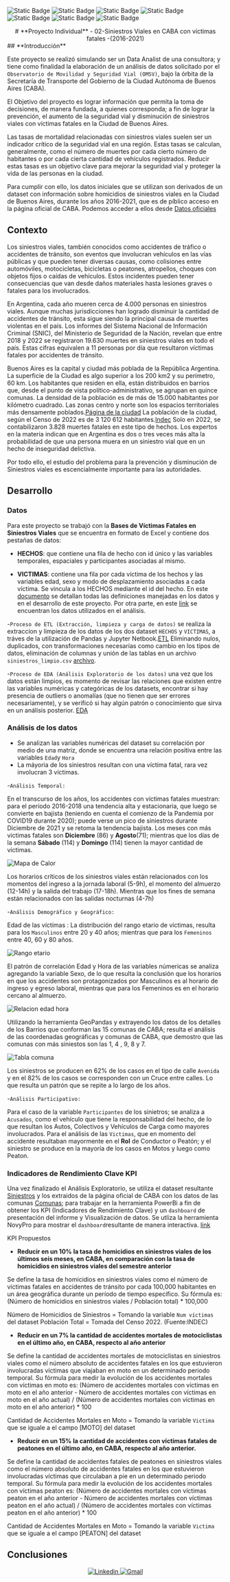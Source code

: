 
![Static Badge](https://img.shields.io/badge/PowerBI-gray?style=flat&logo=powerbi)
![Static Badge](https://img.shields.io/badge/Python-gray?style=flat&logo=python)
![Static Badge](https://img.shields.io/badge/-Pandas-gray?style=flat&logo=pandas)
![Static Badge](https://img.shields.io/badge/-Matplotlib-gray?style=flat&logo=matplotlib)
![Static Badge](https://img.shields.io/badge/-Seaborn-gray?style=flat&logo=seaborn)
![Static Badge](https://img.shields.io/badge/-Jupyter_Notebook-gray?style=flat&logo=jupyter)
![Static Badge](https://img.shields.io/badge/Visual_Studio_Code-gray?style=flat&logo=visual%20studio%20code&logoColor=white)

<div align="center"> # **Proyecto Individual** - 02-Siniestros Viales en CABA con víctimas fatales -(2016-2021) 
</div>
## **Introducción**

Este proyecto se realizó simulando ser un Data Analist de una consultora; y tiene como finalidad la elaboración de un análisis de datos solicitado por el `Observatorio de Movilidad y Seguridad Vial (OMSV)`, bajo la órbita de la Secretaría de Transporte del Gobierno de la Ciudad Autónoma de Buenos Aires (CABA).

El Objetivo del proyecto es lograr información que permita la toma de decisiones, de manera fundada, a quienes corresponda; a fin de lograr la prevención, el aumento de la seguridad vial y  disminución de siniestros viales con víctimas fatales en la Ciudad de Buenos Aires.

Las tasas de mortalidad relacionadas con siniestros viales suelen ser un indicador crítico de la seguridad vial en una región. Estas tasas se calculan, generalmente, como el número de muertes por cada cierto número de habitantes o por cada cierta cantidad de vehículos registrados. Reducir estas tasas es un objetivo clave para mejorar la seguridad vial y proteger la vida de las personas en la ciudad.

Para cumplir con ello, los datos iniciales que se utilizan son derivados de un dataset con información sobre homicidios de siniestros viales en la Ciudad de Buenos Aires, durante los años 2016-2021, que es de píblico acceso en la página oficial de CABA. 
Podemos acceder a ellos desde [Datos oficiales](https://data.buenosaires.gob.ar/dataset/victimas-siniestros-viales)

## **Contexto**

Los siniestros viales, también conocidos como accidentes de tráfico o accidentes de tránsito, son eventos que involucran vehículos en las vías públicas y que pueden tener diversas causas, como colisiones entre automóviles, motocicletas, bicicletas o peatones, atropellos, choques con objetos fijos o caídas de vehículos. Estos incidentes pueden tener consecuencias que van desde daños materiales hasta lesiones graves o fatales para los involucrados.

En Argentina, cada año mueren cerca de 4.000 personas en siniestros viales. Aunque muchas jurisdicciones han logrado disminuir la cantidad de accidentes de tránsito, esta sigue siendo la principal causa de muertes violentas en el país. Los informes del Sistema Nacional de Información Criminal (SNIC), del Ministerio de Seguridad de la Nación, revelan que entre 2018 y 2022 se registraron 19.630 muertes en siniestros viales en todo el país. Estas cifras equivalen a 11 personas por día que resultaron víctimas fatales por accidentes de tránsito.

Buenos Aires es la capital y ciudad más poblada de la República Argentina. La superficie de la Ciudad es algo superior a los 200 km2 y su perímetro, 60 km.  Los habitantes que residen en ella, están distribuidos en barrios que, desde el punto de vista político-administrativo, se agrupan en quince comunas. La densidad de la población es de más de 15.000 habitantes por kilómetro cuadrado. Las zonas centro y norte son los espacios territoriales más densamente poblados.[Página de la ciudad](https://buenosaires.gob.ar/laciudad/ciudad#:~:text=La%20densidad%20de%20la%20poblaci%C3%B3n,espacios%20territoriales%20m%C3%A1s%20densamente%20poblados.)
La población de la ciudad, según el Censo de 2022 es de 3 120 612 habitantes.[Indec](https://www.indec.gob.ar/ftp/cuadros/poblacion/cnphv2022_resultados_provisionales.pdf)
Solo en 2022, se contabilizaron 3.828 muertes fatales en este tipo de hechos. Los expertos en la materia indican que en Argentina es dos o tres veces más alta la probabilidad de que una persona muera en un siniestro vial que en un hecho de inseguridad delictiva.

 Por todo ello, el estudio del problema para la prevención y disminución de Siniestros viales es escencialmente importante para las autoridades.

## **Desarrollo**

### Datos

Para este proyecto se trabajó con la **Bases de Víctimas Fatales en Siniestros Viales** que se encuentra en formato de Excel y contiene dos pestañas de datos:

 * **HECHOS**: que contiene una fila de hecho con id único y las variables temporales, espaciales y participantes asociadas al mismo.

 * **VICTIMAS**: contiene una fila por cada víctima de los hechos y las variables edad, sexo y modo de desplazamiento asociadas a cada víctima. Se vincula a los HECHOS mediante el id del hecho.
En este [documento](NOTAS_HOMICIDIOS_SINIESTRO_VIAL.pdf) se detallan todas las definiciones manejadas en los datos y en el desarrollo de este proyecto. Por otra parte, en este [link](https://data.buenosaires.gob.ar/dataset/victimas-siniestros-viales) se encuentran los datos utilizados en el análisis.


-`Proceso de ETL (Extracción, limpieza y carga de datos)` se realiza la extraccíon y limpieza de los datos de los dos dataset `HECHOS` y `VICTIMAS`, a tráves de la utilización de Pandas y Jupyter Netbook.[ETL](ETL.ipnyb) Eliminando nulos, duplicados, con transformaciones necesarias como cambio en los tipos de datos, eliminación de columnas y unión de las tablas en un archivo `siniestros_limpio.csv` [archivo](data/siniestos_limpio.csv).

-`Proceso de EDA (Análisis Exploratorio de los datos)` una vez que los datos están limpios, es momento de revisar las relaciones que existen entre las variables numéricas y categóricas de los datasets, encontrar si hay presencia de outliers o anomalías (que no tienen que ser errores necesariamente), y se verificó si hay algún patrón o conocimiento que sirva en un análisis posterior. [EDA](EDA.ipnyb)

### Análisis de los datos

- Se analizan las variables numéricas del dataset su correlación por medio de una matriz, donde se encuentra una relación positiva entre las variables `Edad`y `Hora`
- La máyoria de los siniestros resultan con una víctima fatal, rara vez involucran 3 víctimas.
  
-`Análisis Temporal:` 

En el transcurso de los años, los accidentes con víctimas fatales muestran: para el período 2016-2018 una tendencia alta y estacionaria, que luego se convierte en bajista (teniendo en cuenta el comienzo de la Pandemia por COVID19 durante 2020); puede verse un pico de siniestros durante Diciembre de 2021 y se retoma la tendencia bajista.
Los meses con más victimas fatales son **Diciembre** (86) y **Agosto**(71); mientras que los días de la semana **Sábado** (114) y **Domingo** (114) tienen la mayor cantidad de víctimas.


![Mapa de Calor](/images/image.png)

Los horarios críticos de los siniestros viales están relacionados con los momentos del ingreso a la jornada laboral (5-9h), el momento del almuerzo (12-14h) y la salida del trabajo (17-18h). Mientras que los fines de semana están relacionados con las salidas nocturnas (4-7h)

-`Análisis Demográfico y Geográfico:`

Edad de las víctimas : La distribución del rango etario de víctimas, resulta para los `Masculinos` entre 20 y 40 años; mientras que para los `Femeninos` entre 40, 60 y 80 años.

![Rango etario](/images/edad.png)

El patrón de correlación Edad y Hora de las variables númericas se analiza agregando la variable Sexo, de lo que resulta la conclusión que los horarios en que los accidentes son protagonizados por Masculinos es al horario de ingreso y egreso laboral, mientras que para los Femeninos es en el horario cercano al almuerzo.

![Relacion edad hora](/images/relacionedadhora.png)

Utilizando la herramienta GeoPandas y extrayendo los datos de los detalles de los Barrios que conforman las 15 comunas de CABA; resulta el análisis de las coordenadas geográficas y comunas de CABA, que demostro que las comunas con más siniestos son las 1, 4 , 9, 8 y 7. 

![Tabla comuna](/images/tablacomuna.PNG)

Los siniestros se producen en 62% de los casos en el tipo de calle `Avenida` y en el 82% de los casos se corresponden con un Cruce entre calles. Lo que resulta un patrón que se repite a lo largo de los años.

-`Análisis Participativo:`

Para el caso de la variable `Participantes` de los sinietros; se analiza a `Acusados`, como el vehículo que tiene la responsabilidad del hecho, de lo que resultan los Autos, Colectivos y Vehículos de Carga como mayores involucrados. Para el análisis de las `Victimas`, que en momento del accidente resultaban mayormente en el **Rol** de Conductor o Peatón; y el siniestro se produce en la mayoría de los casos en Motos y luego como Peaton.

### Indicadores de Rendimiento Clave KPI

Una vez finalizado el Análisis Exploratorio, se utiliza el dataset resultante [Siniestros](data/siniestos_limpio.csv) y los extraidos de la página oficial de CABA con los datos de las comunas [Comunas](data/comunas.xlsx); para trabajar en la herramienta PowerBi a fin de obtener los KPI (Indicadores de Rendimiento Clave) y un `dashboard` de presentación del informe y Visualización de datos.
Se utliza la herramienta NovyPro para mostrar el `dashboard`resultante de manera interactiva. [link]()

KPI Propuestos

 - **Reducir en un 10% la tasa de homicidios en siniestros viales de los últimos seis meses, en CABA, en comparación con la tasa de homicidios en siniestros viales del semestre anterior**

Se define la tasa de homicidios en siniestros viales como el número de víctimas fatales en accidentes de tránsito por cada 100,000 habitantes en un área geográfica durante un período de tiempo específico. Su fórmula es: (Número de homicidios en siniestros viales / Población total) * 100,000

Número de Homicidios de Siniestros = Tomando la variable `Num víctimas` del dataset
Población Total = Tomada del Censo 2022. (Fuente:INDEC)



 - **Reducir en un 7% la cantidad de accidentes mortales de motociclistas en el último año, en CABA, respecto al año anterior**

Se define la cantidad de accidentes mortales de motociclistas en siniestros viales como el número absoluto de accidentes fatales en los que estuvieron involucradas víctimas que viajaban en moto en un determinado periodo temporal. Su fórmula para medir la evolución de los accidentes mortales con víctimas en moto es: (Número de accidentes mortales con víctimas en moto en el año anterior - Número de accidentes mortales con víctimas en moto en el año actual) / (Número de accidentes mortales con víctimas en moto en el año anterior) * 100

Cantidad de Accidentes Mortales en Moto = Tomando la variable `Victima` que se iguale a el campo [MOTO] del dataset 



 - **Reducir en un 15% la cantidad de accidentes con víctimas fatales de peatones en el último año, en CABA, respecto al año anterior.**

Se define la cantidad de accidentes fatales de peatones en siniestros viales como el número absoluto de accidentes fatales en los que estuvieron involucradas víctimas que circulaban a pie en un determinado periodo temporal. Su fórmula para medir la evolución de los accidentes mortales con víctimas peaton es: (Número de accidentes mortales con víctimas peaton en el año anterior - Número de accidentes mortales con víctimas peaton en el año actual) / (Número de accidentes mortales con víctimas peaton en el año anterior) * 100

Cantidad de Accidentes Mortales en Moto = Tomando la variable `Victima` que se iguale a el campo [PEATON] del dataset 

## **Conclusiones**

<div align="center">
  <a href='https://www.linkedin.com/in/jimena-fioni/'>
    <img src="https://img.shields.io/badge/LinkedIn-0077B5?style=for-the-badge&logo=linkedin&logoColor=white"alt="Linkedin"/>
  </a>
  <a href='mailto:jimenafioni@gmail.com'>
    <img src="https://img.shields.io/badge/Gmail-D14836?style=for-the-badge&logo=gmail&logoColor=white" alt="Gmail"/>
  </a>
</div>

